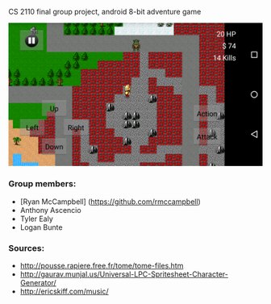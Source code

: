 CS 2110 final group project, android 8-bit adventure game

![Screenshot](/screenshot.png?raw=true "Screenshot")

### Group members:
* [Ryan McCampbell] (https://github.com/rmccampbell)
* Anthony Ascencio
* Tyler Ealy
* Logan Bunte

### Sources:
* http://pousse.rapiere.free.fr/tome/tome-files.htm
* http://gaurav.munjal.us/Universal-LPC-Spritesheet-Character-Generator/
* http://ericskiff.com/music/

